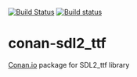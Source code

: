[![Build Status](https://travis-ci.org/sixten-hilborn/conan-sdl2_ttf.svg?branch=stable%2F2.0.14)](https://travis-ci.org/sixten-hilborn/conan-sdl2_ttf)
[![Build status](https://ci.appveyor.com/api/projects/status/581q8e804gwo21bh/branch/stable/2.0.14?svg=true)](https://ci.appveyor.com/project/sixten-hilborn/conan-sdl2-ttf/branch/stable/2.0.14)


# conan-sdl2_ttf

[Conan.io](https://conan.io) package for SDL2_ttf library
